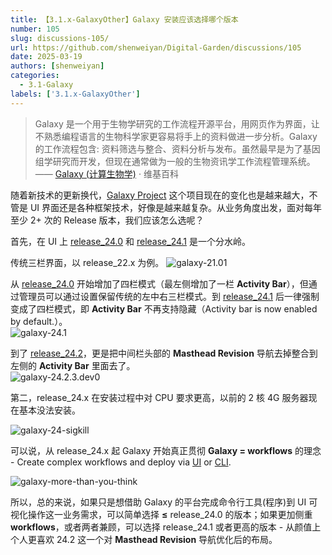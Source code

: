 ```yaml
---
title: 【3.1.x-GalaxyOther】Galaxy 安装应该选择哪个版本
number: 105
slug: discussions-105/
url: https://github.com/shenweiyan/Digital-Garden/discussions/105
date: 2025-03-19
authors: [shenweiyan]
categories: 
  - 3.1-Galaxy
labels: ['3.1.x-GalaxyOther']
---
```


> Galaxy  是一个用于生物学研究的工作流程开源平台，用网页作为界面，让不熟悉编程语言的生物科学家更容易将手上的资料做进一步分析。Galaxy 的工作流程包含: 资料筛选与整合、资料分析与发布。虽然最早是为了基因组学研究而开发，但现在通常做为一般的生物资讯学工作流程管理系统。  —— [Galaxy (计算生物学)](https://zh.wikipedia.org/wiki/Galaxy_(%E8%A8%88%E7%AE%97%E7%94%9F%E7%89%A9%E5%AD%B8)) · 维基百科

随着新技术的更新换代，[Galaxy Project](https://github.com/galaxyproject/galaxy) 这个项目现在的变化也是越来越大，不管是 UI 界面还是各种框架技术，好像是越来越复杂。从业务角度出发，面对每年至少 2+ 次的 Release 版本，我们应该怎么选呢？

<!-- more -->

首先，在 UI 上 [release_24.0](https://docs.galaxyproject.org/en/master/releases/24.0_announce.html) 和 [release_24.1](https://docs.galaxyproject.org/en/master/releases/24.1_announce.html) 是一个分水岭。

传统三栏界面，以 release_22.x 为例。
![galaxy-21.01](https://kg.weiyan.tech/2025/03/galaxy-21.01.png)

从 [release_24.0](https://docs.galaxyproject.org/en/master/releases/24.0_announce.html) 开始增加了四栏模式（最左侧增加了一栏 **Activity Bar**），但通过管理员可以通过设置保留传统的左中右三栏模式。到 [release_24.1](https://docs.galaxyproject.org/en/master/releases/24.1_announce.html) 后一律强制变成了四栏模式，即 **Activity Bar** 不再支持隐藏（Activity bar is now enabled by default.）。    
![galaxy-24.1](https://kg.weiyan.tech/2024/10/galaxy-24.1.png)

到了 [release_24.2](https://docs.galaxyproject.org/en/master/releases/24.2_announce.html)，更是把中间栏头部的 **Masthead Revision** 导航去掉整合到左侧的 **Activity Bar** 里面去了。    
![galaxy-24.2.3.dev0](https://kg.weiyan.tech/2025/03/galaxy-24.2.3.dev0.png)

第二，release_24.x 在安装过程中对 CPU 要求更高，以前的 2 核 4G 服务器现在基本没法安装。  
  
![galaxy-24-sigkill](https://kg.weiyan.tech/2025/03/galaxy-24-sigkill.png)

可以说，从 release_24.x 起 Galaxy 开始真正贯彻 **Galaxy = workflows** 的理念 - Create complex workflows and deploy via [UI](https://training.galaxyproject.org/training-material/topics/galaxy-interface/tutorials/workflow-editor/tutorial.html) or [CLI](https://training.galaxyproject.org/training-material/topics/galaxy-interface/tutorials/workflow-automation/tutorial.html). 

![galaxy-more-than-you-think](https://kg.weiyan.tech/2025/03/galaxy-more-than-you-think.png)

所以，总的来说，如果只是想借助 Galaxy 的平台完成命令行工具(程序)到 UI 可视化操作这一业务需求，可以简单选择 **≤** release_24.0 的版本；如果更加侧重 **workflows**，或者两者兼顾，可以选择 release_24.1 或者更高的版本 - 从颜值上个人更喜欢 24.2 这一个对 **Masthead Revision** 导航优化后的布局。

<script src="https://giscus.app/client.js"
	data-repo="shenweiyan/Digital-Garden"
	data-repo-id="R_kgDOKgxWlg"
	data-mapping="number"
	data-term="105"
	data-reactions-enabled="1"
	data-emit-metadata="0"
	data-input-position="bottom"
	data-theme="light"
	data-lang="zh-CN"
	crossorigin="anonymous"
	async>
</script>
